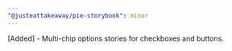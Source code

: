 ```yaml
---
"@justeattakeaway/pie-storybook": minor
---
```


[Added] - Multi-chip options stories for checkboxes and buttons.
